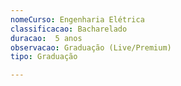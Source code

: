 ```yaml
---
nomeCurso: Engenharia Elétrica 
classificacao: Bacharelado 
duracao:  5 anos 
observacao: Graduação (Live/Premium)
tipo: Graduação 

---
```


